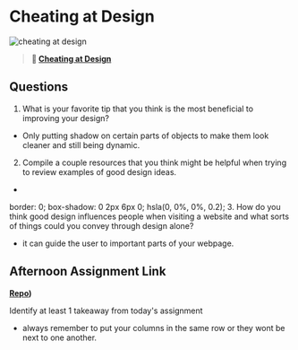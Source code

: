 # Cheating at Design

![cheating at design](https://bcw.blob.core.windows.net/public/img/courses/5247609446691139)

> **📖 [Cheating at Design](https://codeworksacademy.com/fs-student-guide/resources/wk1/04-Cheating-at-Design)**

## Questions

1. What is your favorite tip that you think is the most beneficial to improving your design?
- Only putting shadow on certain parts of objects to make them look cleaner and still being dynamic.
2. Compile a couple resources that you think might be helpful when trying to review examples of good design ideas.
- 
border: 0; 
box-shadow: 0 2px 6px 0;
hsla(0, 0%, 0%, 0.2);
3. How do you think good design influences people when visiting a website and what sorts of things could you convey through design alone?
- it can guide the user to important parts of your webpage.
## Afternoon Assignment Link

**[Repo](https://github.com/JonahWood/boozy-breakfast))**

Identify at least 1 takeaway from today's assignment
- always remember to put your columns in the same row or they wont be next to one another. 